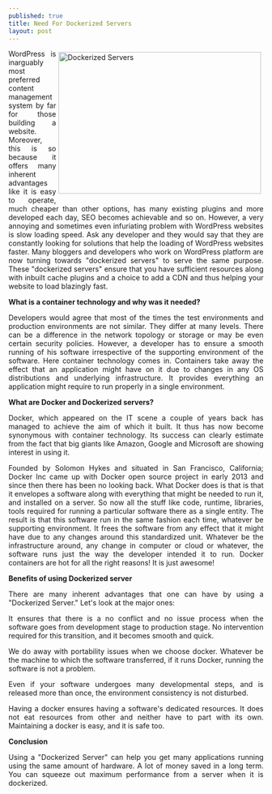 ```yaml
---
published: true
title: Need For Dockerized Servers
layout: post
---
```

<a href="https://www.sitegeek.com/cloudlinux" title="Dockerized Servers"> <img src="https://ananovareviews.files.wordpress.com/2016/09/dockerized-server.jpg" alt="Dockerized Servers" width="400" height="280" title="Dockerized Servers" style="float:right; margin:5px;"></a>

<p style="text-align:justify">WordPress is inarguably most preferred content management system by far for those building a website. Moreover, this is so because it offers many inherent advantages like it is easy to operate, much cheaper than other options, has many existing plugins and more developed each day, SEO becomes achievable and so on. However, a very annoying and sometimes even infuriating problem with WordPress websites is slow loading speed. Ask any developer and they would say that they are constantly looking for solutions that help the loading of WordPress websites faster. Many bloggers and developers who work on WordPress platform are now turning towards "dockerized servers" to serve the same purpose. These "dockerized servers" ensure that you have sufficient resources along with inbuilt cache plugins and a choice to add a CDN and thus helping your website to load blazingly fast.</p>

<b>What is a container technology and why was it needed?</b>

<p style="text-align:justify">Developers would agree that most of the times the test environments and production environments are not similar. They differ at many levels. There can be a difference in the network topology or storage or may be even certain security policies. However, a developer has to ensure a smooth running of his software irrespective of the supporting environment of the software.  Here container technology comes in.  Containers take away the effect that an application might have on it due to changes in any OS distributions and underlying infrastructure. It provides everything an application might require to run properly in a single environment.</p>

<b>What are Docker and Dockerized servers?</b>

<p style="text-align:justify">Docker, which appeared on the IT scene a couple of years back has managed to achieve the aim of which it built. It thus has now become synonymous with container technology. Its success can clearly estimate from the fact that big giants like Amazon, Google and  Microsoft are showing interest in using it.</p>

<p style="text-align:justify">Founded by Solomon Hykes and situated in San Francisco, California; Docker Inc came up with Docker open source project in early 2013 and since then there has been no looking back. What Docker does is that is that it envelopes a software along with everything that might be needed to run it, and installed on a server.  So now all the stuff like code, runtime, libraries, tools required for running a particular software there as a single entity. The result is that this software run in the same fashion each time, whatever be supporting environment. It frees the software from any effect that it might have due to any changes around this standardized unit. Whatever be the infrastructure around, any change in computer or cloud or whatever, the software runs just the way the developer intended it to run. Docker containers are hot for all the right reasons! It is just awesome!</p>

<b>Benefits of using Dockerized server</b>

<p style="text-align:justify">There are many inherent advantages that one can have by using a "Dockerized Server." Let's look at the major ones:</p>
<p style="text-align:justify">It ensures that there is a no conflict and no issue process when the software goes from development stage to production stage. No intervention required for this transition, and it becomes smooth and quick.</p>
<p style="text-align:justify">We do away with portability issues when we choose docker. Whatever be the machine to which the software transferred, if it runs Docker, running the software is not a problem.</p>
<p style="text-align:justify">Even if your software undergoes many developmental steps, and is released more than once, the environment consistency is not disturbed.</p>

<p style="text-align:justify">Having a docker ensures having a software's dedicated resources. It does not eat resources from other and neither have to part with its own.
Maintaining a docker is easy, and it is safe too.</p>
<b>Conclusion</b>
<p style="text-align:justify">Using a "Dockerized Server" can help you get many applications running using the same amount of hardware. A lot of money saved in a long term. You can squeeze out maximum performance from a server when it is dockerized.</p>